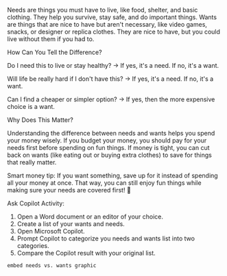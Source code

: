 Needs are things you must have to live, like food, shelter, and basic clothing. They help you survive, stay safe, and do important things. Wants are things that are nice to have but aren't necessary, like video games, snacks, or designer or replica clothes. They are nice to have, but you could live without them if you had to.

How Can You Tell the Difference?

Do I need this to live or stay healthy? → If yes, it's a need. If no, it's a want.

Will life be really hard if I don't have this? → If yes, it's a need. If no, it's a want.

Can I find a cheaper or simpler option? → If yes, then the more expensive choice is a want.

Why Does This Matter?

Understanding the difference between needs and wants helps you spend your money wisely. If you budget your money, you should pay for your needs first before spending on fun things. If money is tight, you can cut back on wants (like eating out or buying extra clothes) to save for things that really matter.

Smart money tip: If you want something, save up for it instead of spending all your money at once. That way, you can still enjoy fun things while making sure your needs are covered first! 🚀

Ask Copilot Activity: 

1. Open a Word document or an editor of your choice.
1. Create a list of your wants and needs.
1. Open Microsoft Copilot.
1. Prompt Copilot to categorize you needs and wants list into two categories.
1. Compare the Copilot result with your original list.

`embed needs vs. wants graphic`
 